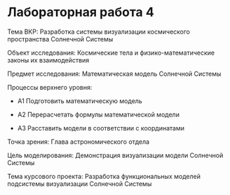 # Лабораторная работа 4
Тема ВКР: Разработка системы визуализации космического пространства Солнечной Системы

Объект исследования: Космические тела и физико-математические законы их взаимодействия

Предмет исследования: Математическая модель Солнечной Системы

Процессы верхнего уровня:

+ A1 Подготовить математическую модель 

+ A2 Перерасчетать формулы математической модели 

+ A3 Расставить модели в соответствии с координатами

Точка зрения: Глава астрономического отдела  

Цель моделирования: Демонстрация визуализации модели Солнечной Системы

Тема курсового проекта: Разработка функциональных моделей подсистемы визуализации Солнечной Системы
